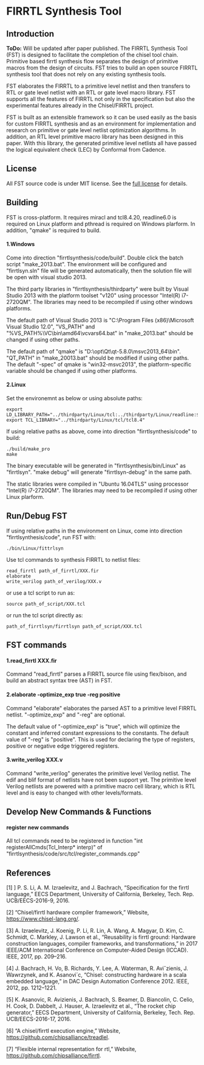 # FIRRTL Synthesis Tool

## Introduction
**ToDo:** Will be updated after paper published.
The FIRRTL Synthesis Tool (FST) is designed to facilitate the completion of the chisel tool chain. Primitive based firrtl synthesis flow separates the design of primitive macros from the design of circuits. FST tries to build an open source FIRRTL synthesis tool that does not rely on any existing synthesis tools.

FST elaborates the FIRRTL to a primitive level netlist and then transfers to RTL or gate level netlist with an RTL or gate level macro library. FST supports all the features of FIRRTL not only in the specification but also the experimental features already in the Chisel\/FIRRTL project. 

FST is built as an extensible framework so it can be used easily as the basis for custom FIRRTL synthesis and as an environment for implementation and research on primitive or gate level netlist optimization algorithms. In addition, an RTL level primitive macro library has been designed in this paper. With this library, the generated primitive level netlists all have passed the logical equivalent check (LEC) by Conformal from Cadence. 
  
## License
All FST source code is under MIT license.
See the [full license](LICENSE.md) for details.

<!-- ## How to Cite
The following paper may be used as a general citation for FST:

Sitong Zhai, Furong Xiang and Vaughn Betz "A Fast and Extensible Primitive-Based FIRRTL Synthesis Tool", ICCAD, 2022.

Bibtex:
```
@article{fst,
  title={A Fast and Extensible Primitive-Based FIRRTL Synthesis Tool},
  author={Sitong Zhai, Furong Xiang and Vaughn Betz},
  journal={ICCAD},
  year={2022}
}
```
 -->

## Building

FST is cross-platform. It requires miracl and tcl8.4.20, readline6.0 is required on Linux platform and pthread is required on Windows plarform. In addition, "qmake" is required to build.

#### 1.Windows
Come into direction "firrtlsynthesis/code/build". Double click the batch script "make_2013.bat". The environment will be configured and "firrtlsyn.sln" file will be generated automatically, then the solution file will be open with visual studio 2013. 

The third party libraries in "firrtlsynthesis/thirdparty" were built by Visual Studio 2013 with the platform toolset "v120" using processor "Intel(R) i7-2720QM". The libraries may need to be recompiled if using other windows platforms.

The default path of Visual Studio 2013 is "C:\Program Files (x86)\Microsoft Visual Studio 12.0", "VS_PATH" and "%VS_PATH%\VC\bin\amd64\vcvars64.bat" in "make_2013.bat" should be changed if using other paths.

The default path of "qmake" is "D:\opt\Qt\qt-5.8.0\msvc2013_64\bin". "QT_PATH" in "make_20013.bat" should be modified if using other paths. The default "-spec" of qmake is "win32-msvc2013", the platform-specific variable should be changed if using other platforms.

<!-- "D:\application\Microsoft Visual Studio\2017\Professional\MSBuild\15.0\Bin\amd64\MSBuild.exe" fastsyn.sln /p:Configuration=Release;Platform=x64 -->

#### 2.Linux
Set the environemnt as below or using absolute paths:
    
    export LD_LIBRARY_PATH="../thirdparty/Linux/tcl:../thirdparty/Linux/readline:$LD_LIBRARY_PATH"
    export TCL_LIBRARY="../thirdparty/Linux/tcl/tcl8.4"

If using relative paths as above, come into direction "firrtlsynthesis/code" to build:

    ./build/make_pro
    make

The binary executable will be generated in "firrtlsynthesis/bin/Linux" as "firrtlsyn".
"make debug" will generate "firrtlsyn-debug" in the same path.

The static libraries were compiled in "Ubuntu 16.04TLS" using processor "Intel(R) i7-2720QM". The libraries may need to be recompiled if using other Linux plarform.

## Run/Debug FST
If using relative paths in the environment on Linux, come into direction "firrtlsynthesis/code", run FST with:

    ./bin/Linux/fittrlsyn

Use tcl commands to synthesis FIRRTL to netlist files:

    read_firrtl path_of_firrtl/XXX.fir
    elaborate
    write_verilog path_of_verilog/XXX.v

or use a tcl script to run as:

    source path_of_script/XXX.tcl

or run the tcl script directly as:

    path_of_firrtlsyn/firrtlsyn path_of_script/XXX.tcl

## FST commands

#### 1.read_firrtl XXX.fir

Command "read_firrtl" parses a FIRRTL source file using flex/bison, and build an abstract syntax tree (AST) in FST. 

#### 2.elaborate -optimize_exp true -reg positive

Command "elaborate" elaborates the parsed AST to a primitive level FIRRTL netlist. "-optimize_exp" and "-reg" are optional. 

The default value of "-optimize_exp" is "true", which will optimize the constant and inferred constant expressions to the constants.
The default value of "-reg" is "positive". This is used for declaring the type of registers, positive or negative edge triggered registers.

#### 3.write_verilog XXX.v

Command "write_verilog" generates the primitive level Verilog netlist. The edif and blif format of netlists have not been support yet. The primitive level Verilog netlists are powered with a primitive macro cell library, which is RTL level and is easy to changed with other levels/formats. 

<!-- ## Results
The testcases come from "treadle", "FIRRTL", submodules of "Rocket Chip", and self-designed unit tests. 

#### 1.Logical Equivalent Check
All the 224 testcases passed the logical equivalent check (LEC) by the commercial LEC tool Conformal from Candence.

#### 2.Runtimes
FST runs 26.8x faster than project FIRRTL on average. 2-4 times on large designs and 30-50 times on small designs.

#### 3.Delays and Resource Usages

|                            |224 testcases|99 significant testcases|
|----------------------------|-------------|------------------------|
|Worst Timing                |        -0.2%|                    0.7%|
|Max Sequential Delay        |           1%|                    2.6%|
|Max Combinational Path Delay|        -1.6%|                   -2.7%|
|Slice Register #            |        -1.2%|                   -1.2%|
|Slice LUT #                 |        -3.5%|                   -2.4%|
|LUT FF Pair #               |        -1.9%|                   -1.9%|
|DSP #                       |         Same|                    Same|
|BRAM/FIFO #                 |         Same|                    Same|
|I/O #                       |         Same|                    Same|
|BUFG/BUFGCTRL #             |         Same|                    Same|


**Note:** The golden results (sbt) in testcases are generated by FIRRTL with git version 0a1aa5f56fe5eb563de7c33faa8eae33caa65441，Author: Jack Koenig <koenig@sifive.com>，Date:   Mon Apr 19 14:11:21 2021 -0700 -->


## Develop New Commands & Functions
<!-- FST project is built as extensible framework. FST can be easily used as the basis for custom FIRRTL synthesis tool because it fully supports FIRRTL features in the specification and experimental features. It can also be used as the environment for the implementation and research on primitive or gate level netlist optimization algorithms.  -->

#### register new commands
All tcl commands need to be registered in function "int registerAllCmds(Tcl_Interp* interp)" of "firrtlsynthesis/code/src/tcl/register_commands.cpp"


## References
[1] ] P. S. Li, A. M. Izraelevitz, and J. Bachrach, “Specification for the firrtl language,” EECS Department, University of California, Berkeley, Tech. Rep. UCB/EECS-2016-9, 2016.

[2] “Chisel/firrtl hardware compiler framework,” Website, https://www.chisel-lang.org/.

[3] A. Izraelevitz, J. Koenig, P. Li, R. Lin, A. Wang, A. Magyar, D. Kim, C. Schmidt, C. Markley, J. Lawson et al., “Reusability is firrtl ground: Hardware construction languages, compiler frameworks, and transformations,” in 2017 IEEE/ACM International Conference on Computer-Aided Design (ICCAD). IEEE, 2017, pp. 209–216.

[4] J. Bachrach, H. Vo, B. Richards, Y. Lee, A. Waterman, R. Aviˇzienis, J. Wawrzynek, and K. Asanovi´c, “Chisel: constructing hardware in a scala embedded language,” in DAC Design Automation Conference 2012. IEEE, 2012, pp. 1212–1221.

[5] K. Asanovic, R. Avizienis, J. Bachrach, S. Beamer, D. Biancolin, C. Celio, H. Cook, D. Dabbelt, J. Hauser, A. Izraelevitz et al., “The rocket chip generator,” EECS Department, University of California, Berkeley, Tech. Rep. UCB/EECS-2016-17, 2016.

[6] “A chisel/firrtl execution engine,” Website, https://github.com/chipsalliance/treadlel.

[7] “Flexible internal representation for rtl,” Website, https://github.com/chipsalliance/firrtl.
